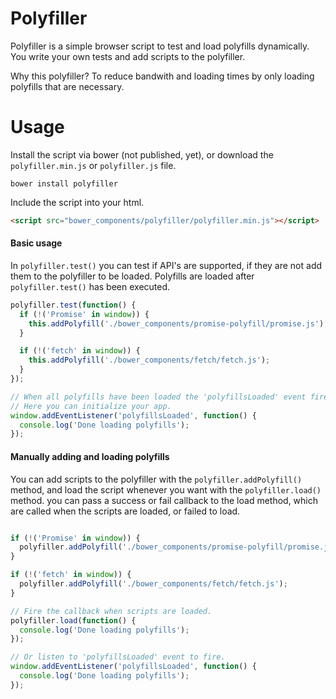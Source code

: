 # Polyfiller
Polyfiller is a simple browser script to test and load polyfills dynamically. You write your own tests and add scripts to the polyfiller. 

Why this polyfiller? To reduce bandwith and loading times by only loading polyfills that are necessary. 

# Usage
Install the script via bower (not published, yet), or download the `polyfiller.min.js` or `polyfiller.js` file.

```
bower install polyfiller
```

Include the script into your html.

```html
<script src="bower_components/polyfiller/polyfiller.min.js"></script>
```

#### Basic usage

In `polyfiller.test()` you can test if API's are supported, if they are not
add them to the polyfiller to be loaded. Polyfills are loaded after `polyfiller.test()` has been executed.

```js
polyfiller.test(function() {
  if (!('Promise' in window)) {
    this.addPolyfill('./bower_components/promise-polyfill/promise.js');
  }

  if (!('fetch' in window)) {
    this.addPolyfill('./bower_components/fetch/fetch.js');
  }
});

// When all polyfills have been loaded the 'polyfillsLoaded' event fires.
// Here you can initialize your app. 
window.addEventListener('polyfillsLoaded', function() {
  console.log('Done loading polyfills');
});
```

#### Manually adding and loading polyfills

You can add scripts to the polyfiller with the `polyfiller.addPolyfill()` method, and load the script whenever you want with the `polyfiller.load()` method. you can pass a success or fail callback to the load method, which are 
called when the scripts are loaded, or failed to load.

```js

if (!('Promise' in window)) {
  polyfiller.addPolyfill('./bower_components/promise-polyfill/promise.js');
}

if (!('fetch' in window)) {
  polyfiller.addPolyfill('./bower_components/fetch/fetch.js');
}

// Fire the callback when scripts are loaded.
polyfiller.load(function() {
  console.log('Done loading polyfills');
}); 

// Or listen to 'polyfillsLoaded' event to fire.
window.addEventListener('polyfillsLoaded', function() {
  console.log('Done loading polyfills');
});
```
